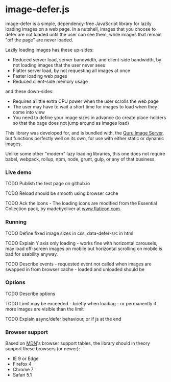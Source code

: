# image-defer.js

image-defer is a simple, dependency-free JavaScript library for lazily loading images on a web page. In a nutshell, images that you choose to defer are not loaded until the user can see them, while images that remain "off the page" are never loaded.

Lazily loading images has these up-sides:

* Reduced server load, server bandwidth, and client-side bandwidth, by not loading images that the user never sees
* Flatter server load, by not requesting all images at once
* Faster loading web pages
* Reduced client-side memory usage

and these down-sides:

* Requires a little extra CPU power when the user scrolls the web page
* The user may have to wait a short time for images to load when they come into view
* You need to define your image sizes in advance (to create place-holders so that the page does not jump around as images load)

This library was developed for, and is bundled with, the [Quru Image Server](https://github.com/quru/qis), but functions perfectly well on its own, for use with either static or dynamic images.

Unlike some other "modern" lazy loading libraries, this one does not require babel, webpack, rollup, npm, node, grunt, gulp, or any of that business.

### Live demo

TODO Publish the test page on github.io

TODO Reload should be smooth using browser cache

TODO Ack the icons - The loading icons are modified from the Essential Collection pack, by madebyoliver at www.flaticon.com.

### Running

TODO Define fixed image sizes in css, data-defer-src in html

TODO Explain Y axis only loading - works fine with horizontal carousels, may load off-screen images on mobile but horizontal scrolling on mobile is bad for usability anyway.

TODO Describe events - requested event not called when images are swapped in from browser cache - loaded and unloaded should be

### Options

TODO Describe options

TODO Limit may be exceeded - briefly when loading - or permanently if more images are visible than the limit

TODO Explain async/defer behaviour, or if js at the end

### Browser support

Based on [MDN](https://developer.mozilla.org/)'s browser support tables,
the library should in theory support these browsers (or newer):

* IE 9 or Edge
* Firefox 4
* Chrome 7
* Safari 5.1
